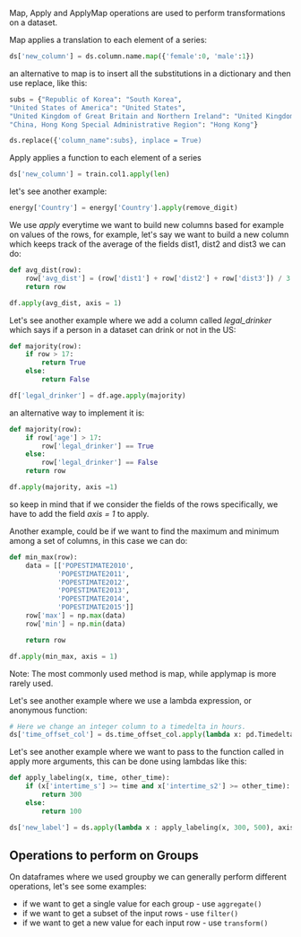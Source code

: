 Map, Apply and ApplyMap operations are used to perform transformations
on a dataset.

Map applies a translation to each element of a series:

```python
ds['new_column'] = ds.column.name.map({'female':0, 'male':1})
```
an alternative to map is to insert all the substitutions in a dictionary and then use
replace, like this:

```python
subs = {"Republic of Korea": "South Korea",
"United States of America": "United States",
"United Kingdom of Great Britain and Northern Ireland": "United Kingdom",
"China, Hong Kong Special Administrative Region": "Hong Kong"}

ds.replace({'column_name":subs}, inplace = True)
```

Apply applies a function to each element of a series
```python
ds['new_column'] = train.col1.apply(len)
```
let's see another example:
```python
energy['Country'] = energy['Country'].apply(remove_digit)
```

We use *apply* everytime we want to build new columns based for example
on values of the rows, for example, let's say we want to build a new column
which keeps track of the average of the fields dist1, dist2 and dist3
we can do:

```python
def avg_dist(row):
    row['avg_dist'] = (row['dist1'] + row['dist2'] + row['dist3']) / 3
    return row

df.apply(avg_dist, axis = 1)
```

Let's see another example where we add a column called *legal_drinker* which
says if a person in a dataset can drink or not in the US:

```python
def majority(row):
    if row > 17:
        return True
    else:
        return False

df['legal_drinker'] = df.age.apply(majority)
```
an alternative way to implement it is:

```python
def majority(row):
    if row['age'] > 17:
        row['legal_drinker'] == True
    else:
        row['legal_drinker'] == False
    return row

df.apply(majority, axis =1)
```

so keep in mind that if we consider the fields of the rows specifically, we have
to add the field *axis = 1* to apply.




Another example, could be if we want to find the maximum and minimum among a set
of columns, in this case we can do:

```python
def min_max(row):
    data = [['POPESTIMATE2010',
            'POPESTIMATE2011',
            'POPESTIMATE2012',
            'POPESTIMATE2013',
            'POPESTIMATE2014',
            'POPESTIMATE2015']]
    row['max'] = np.max(data)
    row['min'] = np.min(data)

    return row

df.apply(min_max, axis = 1)
```

Note: The most commonly used method is map, while applymap is more rarely used.

Let's see another example where we use a lambda expression, or anonymous
function:

```python
# Here we change an integer column to a timedelta in hours.
ds['time_offset_col'] = ds.time_offset_col.apply(lambda x: pd.Timedelta(hours=x))
```

Let's see another example where we want to pass to the function called in apply
more arguments, this can be done using lambdas like this:

```python
def apply_labeling(x, time, other_time):
    if (x['intertime_s'] >= time and x['intertime_s2'] >= other_time):
        return 300
    else:
        return 100

ds['new_label'] = ds.apply(lambda x : apply_labeling(x, 300, 500), axis=1)
```

## Operations to perform on Groups

On dataframes where we used groupby we can generally perform different
operations, let's see some examples:

* if we want to get a single value for each group - use `aggregate()`
* if we want to get a subset of the input rows - use `filter()`
* if we want to get a new value for each input row - use `transform()`



